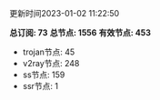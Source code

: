 更新时间2023-01-02 11:22:50

**总订阅: 73**
**总节点: 1556**
**有效节点: 453**
- trojan节点: 45
- v2ray节点: 248
- ss节点: 159
- ssr节点: 1
